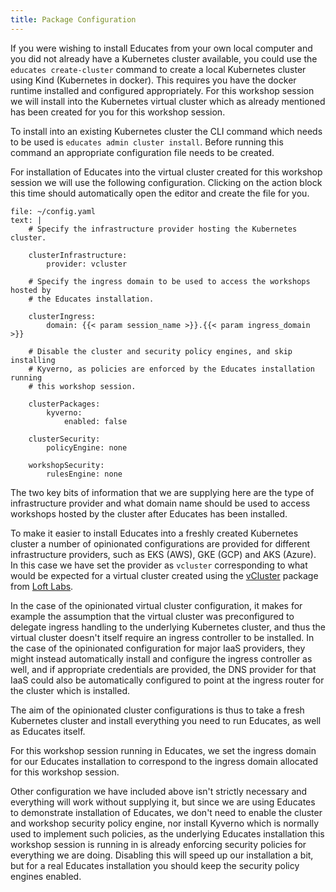 ```yaml
---
title: Package Configuration
---
```


If you were wishing to install Educates from your own local computer and you did
not already have a Kubernetes cluster available, you could use the `educates
create-cluster` command to create a local Kubernetes cluster using Kind
(Kubernetes in docker). This requires you have the docker runtime installed and
configured appropriately. For this workshop session we will install into the
Kubernetes virtual cluster which as already mentioned has been created for you
for this workshop session.

To install into an existing Kubernetes cluster the CLI command which needs to be
used is `educates admin cluster install`. Before running this command an
appropriate configuration file needs to be created.

For installation of Educates into the virtual cluster created for this workshop
session we will use the following configuration. Clicking on the action block
this time should automatically open the editor and create the file for you.

```editor:append-lines-to-file
file: ~/config.yaml
text: |
    # Specify the infrastructure provider hosting the Kubernetes cluster.

    clusterInfrastructure:
        provider: vcluster

    # Specify the ingress domain to be used to access the workshops hosted by
    # the Educates installation.

    clusterIngress:
        domain: {{< param session_name >}}.{{< param ingress_domain >}}

    # Disable the cluster and security policy engines, and skip installing
    # Kyverno, as policies are enforced by the Educates installation running
    # this workshop session.

    clusterPackages:
        kyverno:
            enabled: false

    clusterSecurity:
        policyEngine: none

    workshopSecurity:
        rulesEngine: none
```

The two key bits of information that we are supplying here are the type of
infrastructure provider and what domain name should be used to access workshops
hosted by the cluster after Educates has been installed.

To make it easier to install Educates into a freshly created Kubernetes cluster
a number of opinionated configurations are provided for different infrastructure
providers, such as EKS (AWS), GKE (GCP) and AKS (Azure). In this case we have
set the provider as `vcluster` corresponding to what would be expected for a
virtual cluster created using the
[vCluster](https://github.com/loft-sh/vcluster) package from [Loft
Labs](https://loft.sh/). 

In the case of the opinionated virtual cluster configuration, it makes for
example the assumption that the virtual cluster was preconfigured to delegate
ingress handling to the underlying Kubernetes cluster, and thus the virtual
cluster doesn't itself require an ingress controller to be installed. In the
case of the opinionated configuration for major IaaS providers, they might
instead automatically install and configure the ingress controller as well, and
if appropriate credentials are provided, the DNS provider for that IaaS could
also be automatically configured to point at the ingress router for the cluster
which is installed.

The aim of the opinionated cluster configurations is thus to take a fresh
Kubernetes cluster and install everything you need to run Educates, as well as
Educates itself.

For this workshop session running in Educates, we set the ingress domain for
our Educates installation to correspond to the ingress domain allocated for
this workshop session.

Other configuration we have included above isn't strictly necessary and
everything will work without supplying it, but since we are using Educates to
demonstrate installation of Educates, we don't need to enable the cluster and
workshop security policy engine, nor install Kyverno which is normally used to
implement such policies, as the underlying Educates installation this workshop
session is running in is already enforcing security policies for everything we
are doing. Disabling this will speed up our installation a bit, but for a real
Educates installation you should keep the security policy engines enabled.
